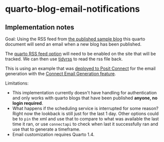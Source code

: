 # quarto-blog-email-notifications

## Implementation notes

Goal: Using the RSS feed from [the published sample blog](https://colorado.posit.co/rsc/connect/#/apps/1561d39e-977a-4e5c-9e73-857860b3d076/access) this quarto document will send an email when a new blog has been published. 

The [quarto RSS feed option](https://quarto.org/docs/websites/website-blog.html#rss-feed) will need to be enabled on the site that will be tracked. We can then use [tidyrss](https://robertmyles.github.io/tidyRSS/) to read the rss file back. 

This is using an example that was [deployed to Posit Connect](https://quarto.org/docs/publishing/rstudio-connect.html#publish-command) for the email generation with the [Connect Email Generation feature](https://quarto.org/docs/prerelease/1.4/email.html). 

Limitations: 

- This implementation currently doesn't have handling for authentication and only works with quarto blogs that have been published **anyone, no login required**. 
- What happens if the scheduling service is interrupted for some reason? Right now the lookback is still just for the last 1 day. Other options could be to `pin` the xml and use that to compare to what was available the last time it ran, or use `connectapi` to check when last it successfully ran and use that to generate a timeframe. 
- Email customization requires Quarto 1.4.

